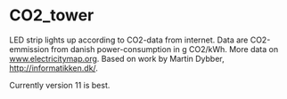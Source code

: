 # CO2_tower
LED strip lights up according to CO2-data from internet.
Data are CO2-emmission from danish power-consumption in g CO2/kWh.
More data on www.electricitymap.org.
Based on work by Martin Dybber, http://informatikken.dk/.

Currently version 11 is best.
